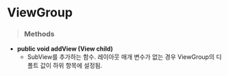 # ViewGroup

> ### Methods
* **public void addView (View child)**
    - SubView를 추가하는 함수. 레이아웃 매개 변수가 없는 경우 ViewGroup의 디폴트 값이 하위 항목에 설정됨.